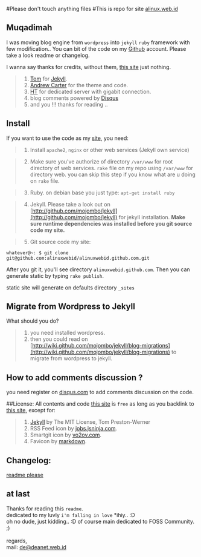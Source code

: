 
#Please don't touch anything files
#This is repo for site [alinux.web.id](http://alinux.web.id)

## Muqadimah

I was moving blog engine from `wordpress` into `jekyll` `ruby` framework with few modification.. You can bit of the code on my [Github](http://github.com/alinuxwebid/) account. Please take a look readme or changelog.

I wanna say thanks for credits, without them, <a href="http://alinux.web.id" target="_new">this site</a> just nothing.

> 1. [Tom](http://tom.preston-werner.com) for [Jekyll](http://jekyllrb.com).
> 2. [Andrew Carter](http://ascarter.net) for the theme and code.
> 3. [HT](http://hax.tor.hu) for dedicated server with gigabit connection.
> 4. blog comments powered by <a href="http://disqus.com" class="dsq-brlink">Disqus</a>
> 5. and you !!! thanks for reading ..


## Install

If you want to use the code as my [site](http://alinux.web.id), you need:


> 1. Install `apache2`, `nginx` or other web services (Jekyll own service)

> 2. Make sure you've authorize of directory `/var/www` for root directory of web services. `rake` file on my repo using `/var/www` for directory web. you can skip this step if you know what are u doing on `rake` file.

> 3. Ruby. 
on debian base you just type: `apt-get install ruby`

> 4. Jekyll. 
Please take a look out on [http://github.com/mojombo/jekyll](http://github.com/mojombo/jekyll) for jekyll installation. **Make sure runtime dependencies was installed before you git source code my site.**

> 5. Git source code my site:

`whatever@~: $ git clone git@github.com:alinuxwebid/alinuxwebid.github.com.git`

After you git it, you'll see directory `alinuxwebid.github.com`. Then you can generate static by typing `rake publish`.

static site will generate on defaults directory `_sites`


## Migrate from Wordpress to Jekyll
What should you do?

> 1. you need installed wordpress.
> 2. then you could read on [http://wiki.github.com/mojombo/jekyll/blog-migrations](http://wiki.github.com/mojombo/jekyll/blog-migrations) to migrate from wordpress to jekyll.


## How to add comments discussion ?
you need register on [disqus.com](http://disqus.com) to add comments discussion on the code.


##License:
All contents and code <a href="http://alinux.web.id" target="_new">this site</a> is `free` as long as you backlink to <a href="http://alinux.web.id">this site</a>, except for:
> 1. [Jekyll](http://github.com/mojombo/jekyll) by The MIT License, Tom Preston-Werner
> 2. RSS Feed icon by [jobs.jsninja.com](http://jobs.jsninja.com).
> 3. Smartgit icon by [vo2ov.com](http://vo2ov.com).
> 4. Favicon by [markdown](http://daringfireball.net/projects/markdown/).


## Changelog:

[readme please](http://github.com/alinuxwebid/alinuxwebid.github.com/CHANGELOG.markdown)


## at last

Thanks for reading this `readme`.<br/>
dedicated to my luvly `i'm falling in love` *ihiy.. :D<br/>
oh no dude, just kidding.. :D of course main dedicated to FOSS Community. ;)<br/>
<br/>
regards,<br/>
mail: de@deanet.web.id<br/>

